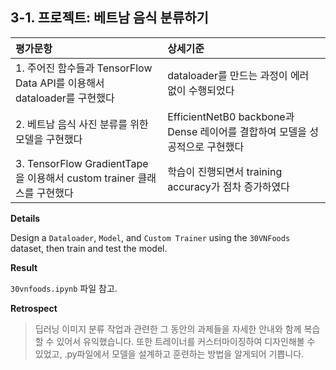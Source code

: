 ## 3-1. 프로젝트: 베트남 음식 분류하기

| 평가문항  | 상세기준 | 
| :--- | :--- | 
| 1. 주어진 함수들과 TensorFlow Data API를 이용해서 dataloader를 구현했다 | dataloader를 만드는 과정이 에러 없이 수행되었다 | 
| 2. 베트남 음식 사진 분류를 위한 모델을 구현했다 | EfficientNetB0 backbone과 Dense 레이어를 결합하여 모델을 성공적으로 구현했다 |   
| 3. TensorFlow GradientTape을 이용해서 custom trainer 클래스를 구현했다 | 학습이 진행되면서 training accuracy가 점차 증가하였다 | 

**Details**

Design a `Dataloader`, `Model`, and `Custom Trainer` using the `30VNFoods` dataset, then train and test the model.

**Result** 

`30vnfoods.ipynb` 파일 참고.  

**Retrospect**

> 딥러닝 이미지 분류 작업과 관련한 그 동안의 과제들을 자세한 안내와 함께 복습할 수 있어서 유익했습니다. 또한 트레이너를 커스터마이징하여 디자인해볼 수 있었고, .py파일에서 모델을 설계하고 훈련하는 방법을 알게되어 기쁩니다. 